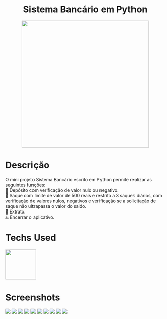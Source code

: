 <div align="center">
    <h1>Sistema Bancário em Python</h1>
    <img src="https://upload.wikimedia.org/wikipedia/commons/thumb/f/f8/Python_logo_and_wordmark.svg/1280px-Python_logo_and_wordmark.svg.png" width="400px">
</div>

# Descrição
  O mini projeto Sistema Bancário escrito em Python permite realizar as seguintes funções: <br>
 🤑 Depósito com verificação de valor nulo ou negativo. <br>
 🤑 Saque com limite de valor de 500 reais e restrito a 3 saques diários, com verificação de valores nulos, negativos e verificação se a solicitação de saque não ultrapassa o valor do saldo.<br>
 📃 Extrato.<br>
 🔚 Encerrar o aplicativo.

 

# Techs Used
 <img src="https://cdn.jsdelivr.net/gh/devicons/devicon/icons/python/python-original-wordmark.svg" height="96" width="96px" />



# Screenshots
  <img src="https://i.imgur.com/FCvnFoq.png">
  <img src="https://i.imgur.com/to3ldAH.png">
  <img src="https://i.imgur.com/XUIxVa1.png"> 
  <img src="https://i.imgur.com/1s3DPdL.png"> 
  <img src="https://i.imgur.com/tXNl2eZ.png"> 
  <img src="https://i.imgur.com/avqtjfb.png"> 
  <img src="https://i.imgur.com/OdXWZkd.png"> 
  <img src="https://i.imgur.com/hI3bZ1U.png"> 
  <img src="https://i.imgur.com/mfz357e.png">
  <img src="https://i.imgur.com/NdEU1nX.png"> 
 
 


